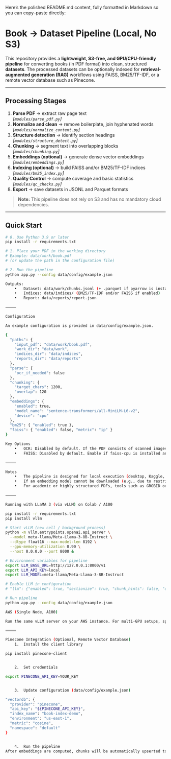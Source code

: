 Here’s the polished README.md content, fully formatted in Markdown so you can copy–paste directly:

# Book → Dataset Pipeline (Local, No S3)

This repository provides a **lightweight, S3-free, and GPU/CPU-friendly pipeline** for converting books (in PDF format) into clean, structured **datasets**. The processed datasets can be optionally indexed for **retrieval-augmented generation (RAG)** workflows using FAISS, BM25/TF-IDF, or a remote vector database such as Pinecone.

---

## Processing Stages

1. **Parse PDF** → extract raw page text  
   *[`modules/parse_pdf.py`]*  
2. **Normalize and clean** → remove boilerplate, join hyphenated words  
   *[`modules/normalize_content.py`]*  
3. **Structure detection** → identify section headings  
   *[`modules/structure_detect.py`]*  
4. **Chunking** → segment text into overlapping blocks  
   *[`modules/chunking.py`]*  
5. **Embeddings (optional)** → generate dense vector embeddings  
   *[`modules/embeddings.py`]*  
6. **Indexing (optional)** → build FAISS and/or BM25/TF-IDF indices  
   *[`modules/bm25_index.py`]*  
7. **Quality Control** → compute coverage and basic statistics  
   *[`modules/qc_checks.py`]*  
8. **Export** → save datasets in JSONL and Parquet formats  

> **Note:** This pipeline does not rely on S3 and has no mandatory cloud dependencies.  

---

## Quick Start

```bash
# 0. Use Python 3.9 or later
pip install -r requirements.txt

# 1. Place your PDF in the working directory
# Example: data/work/book.pdf
# (or update the path in the configuration file)

# 2. Run the pipeline
python app.py --config data/config/example.json

Outputs:
	•	Dataset: data/work/chunks.jsonl (+ .parquet if pyarrow is installed)
	•	Indices: data/indices/ (BM25/TF-IDF and/or FAISS if enabled)
	•	Report: data/reports/report.json

⸻

Configuration

An example configuration is provided in data/config/example.json.

{
  "paths": {
    "input_pdf": "data/work/book.pdf",
    "work_dir": "data/work",
    "indices_dir": "data/indices",
    "reports_dir": "data/reports"
  },
  "parse": {
    "ocr_if_needed": false
  },
  "chunking": {
    "target_chars": 1200,
    "overlap": 120
  },
  "embeddings": {
    "enabled": true,
    "model_name": "sentence-transformers/all-MiniLM-L6-v2",
    "device": "cpu"
  },
  "bm25": { "enabled": true },
  "faiss": { "enabled": false, "metric": "ip" }
}

Key Options
	•	OCR: Disabled by default. If the PDF consists of scanned images, set "ocr_if_needed": true and install pytesseract along with the Tesseract binary.
	•	FAISS: Disabled by default. Enable if faiss-cpu is installed and desired.

⸻

Notes
	•	The pipeline is designed for local execution (desktop, Kaggle, or Colab) without S3.
	•	If an embedding model cannot be downloaded (e.g., due to restricted internet access), set "embeddings.enabled": false and rely on BM25/TF-IDF indices.
	•	For academic or highly structured PDFs, tools such as GROBID or Unstructured may provide richer parsing.

⸻

Running with LLaMA 3 (via vLLM) on Colab / A100

pip install -r requirements.txt
pip install vllm

# Start vLLM (new cell / background process)
python -m vllm.entrypoints.openai.api_server \
  --model meta-llama/Meta-Llama-3-8B-Instruct \
  --dtype float16 --max-model-len 8192 \
  --gpu-memory-utilization 0.90 \
  --host 0.0.0.0 --port 8000 &

# Environment variables for pipeline
export LLM_BASE_URL=http://127.0.0.1:8000/v1
export LLM_API_KEY=local
export LLM_MODEL=meta-llama/Meta-Llama-3-8B-Instruct

# Enable LLM in configuration
# "llm": {"enabled": true, "sectionize": true, "chunk_hints": false, "qa_pairs": true}

# Run pipeline
python app.py --config data/config/example.json

AWS (Single Node, A100)

Run the same vLLM server on your AWS instance. For multi-GPU setups, specify --tensor-parallel-size > 1.

⸻

Pinecone Integration (Optional, Remote Vector Database)
	1.	Install the client library

pip install pinecone-client


	2.	Set credentials

export PINECONE_API_KEY=YOUR_KEY


	3.	Update configuration (data/config/example.json)

"vectordb": {
  "provider": "pinecone",
  "api_key": "${PINECONE_API_KEY}",
  "index_name": "book-index-demo",
  "environment": "us-east-1",
  "metric": "cosine",
  "namespace": "default"
}


	4.	Run the pipeline
After embeddings are computed, chunks will be automatically upserted to Pinecone with metadata (section, page range, and text).
